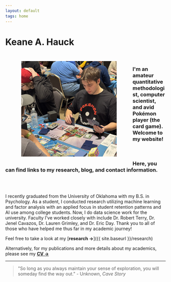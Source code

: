 ```yaml
---
layout: default
tags: home
---
```


# Keane A. Hauck

<img src="/images/pokemon.jpg" alt="Me" title="Gaming" width="300" height="300" ALIGN="left" HSPACE="50" VSPACE="25"/> 

<br>

### I'm an amateur quantitative methodologist, computer scientist, and avid Pokémon player (the card game). Welcome to my website! 

<br>

### Here, you can find links to my research, blog, and contact information.

<br>
<br>

I recently graduated from the University of Oklahoma with my B.S. in Psychology. As a student, I conducted research utilizing machine learning and factor analysis with an applied focus in student retention patterns and AI use among college students. Now, I do data science work for the university. Faculty I've worked closely with include Dr. Robert Terry, Dr. Jenel Cavazos, Dr. Lauren Grimley, and Dr. Eric Day. Thank you to all of those who have helped me thus far in my academic journey!

Feel free to take a look at my [**research →**]({{ site.baseurl }}/research)

Alternatively, for my publications and more details about my academics, please see my  <a href="/images/CV.pdf" target="_blank">**CV →**</a>


_____________________________________________________________________
> "So long as you always maintain your sense of exploration, you will someday find the way out." - Unknown, *Cave Story*